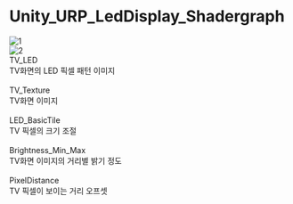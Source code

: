 # Unity_URP_LedDisplay_Shadergraph
![1](https://github.com/seintcat/Unity_URP_LedDisplay_Shadergraph/assets/35403288/ba4c76fc-9092-43e4-aa99-8565f0426437)<br>
![2](https://github.com/seintcat/Unity_URP_LedDisplay_Shadergraph/assets/35403288/0e09da49-acf8-4062-a7f8-174f70a1ee5f)<br>
TV_LED<br>
TV화면의 LED 픽셀 패턴 이미지<br>
 <br>
TV_Texture<br>
TV화면 이미지<br>
 <br>
LED_BasicTile<br>
TV 픽셀의 크기 조절<br>
 <br>
Brightness_Min_Max<br>
TV화면 이미지의 거리별 밝기 정도<br>
 <br>
PixelDistance<br>
TV 픽셀이 보이는 거리 오프셋<br>
